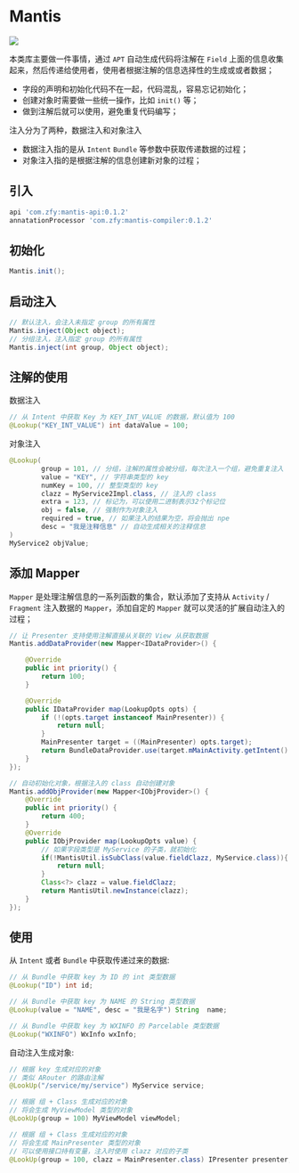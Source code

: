 # Mantis

![](http://s3.hixd.com/139728.jpeg)

本类库主要做一件事情，通过 `APT` 自动生成代码将注解在 `Field` 上面的信息收集起来，然后传递给使用者，使用者根据注解的信息选择性的生成或或者数据；

- 字段的声明和初始化代码不在一起，代码混乱，容易忘记初始化；
- 创建对象时需要做一些统一操作，比如 `init()` 等；
- 做到注解后就可以使用，避免重复代码编写；

注入分为了两种，数据注入和对象注入

- 数据注入指的是从 `Intent` `Bundle` 等参数中获取传递数据的过程；
- 对象注入指的是根据注解的信息创建新对象的过程；

## 引入

```gradle
api 'com.zfy:mantis-api:0.1.2'
annatationProcessor 'com.zfy:mantis-compiler:0.1.2'
```


## 初始化

```java
Mantis.init();
```

## 启动注入

```java
// 默认注入，会注入未指定 group 的所有属性
Mantis.inject(Object object);
// 分组注入，注入指定 group 的所有属性
Mantis.inject(int group, Object object);
```



## 注解的使用

数据注入

```java
// 从 Intent 中获取 Key 为 KEY_INT_VALUE 的数据，默认值为 100
@Lookup("KEY_INT_VALUE") int dataValue = 100;
```

对象注入

```java
@Lookup(
        group = 101, // 分组，注解的属性会被分组，每次注入一个组，避免重复注入
        value = "KEY", // 字符串类型的 key
        numKey = 100, // 整型类型的 key
        clazz = MyService2Impl.class, // 注入的 class
        extra = 123, // 标记为，可以使用二进制表示32个标记位
        obj = false, // 强制作为对象注入
        required = true, // 如果注入的结果为空，将会抛出 npe
        desc = "我是注释信息" // 自动生成相关的注释信息
)
MyService2 objValue;
```

## 添加 Mapper

`Mapper` 是处理注解信息的一系列函数的集合，默认添加了支持从 `Activity` / `Fragment` 注入数据的 `Mapper`，添加自定的 `Mapper` 就可以灵活的扩展自动注入的过程；

```java
// 让 Presenter 支持使用注解直接从关联的 View 从获取数据
Mantis.addDataProvider(new Mapper<IDataProvider>() {

    @Override
    public int priority() {
        return 100;
    }

    @Override
    public IDataProvider map(LookupOpts opts) {
        if (!(opts.target instanceof MainPresenter)) {
            return null;
        }
        MainPresenter target = ((MainPresenter) opts.target);
        return BundleDataProvider.use(target.mMainActivity.getIntent().getExtras());
    }
});

// 自动初始化对象，根据注入的 class 自动创建对象
Mantis.addObjProvider(new Mapper<IObjProvider>() {
    @Override
    public int priority() {
        return 400;
    }
    @Override
    public IObjProvider map(LookupOpts value) {
        // 如果字段类型是 MyService 的子类，就初始化
        if(!MantisUtil.isSubClass(value.fieldClazz, MyService.class)){
            return null;
        }
        Class<?> clazz = value.fieldClazz;
        return MantisUtil.newInstance(clazz);
    }
});
```


## 使用

从 `Intent` 或者 `Bundle` 中获取传递过来的数据:

```java
// 从 Bundle 中获取 key 为 ID 的 int 类型数据
@Lookup("ID") int id;

// 从 Bundle 中获取 key 为 NAME 的 String 类型数据
@Lookup(value = "NAME", desc = "我是名字") String  name;

// 从 Bundle 中获取 key 为 WXINFO 的 Parcelable 类型数据
@Lookup("WXINFO") WxInfo wxInfo;
```


自动注入生成对象:

```java
// 根据 key 生成对应的对象
// 类似 ARouter 的路由注解
@LookUp("/service/my/service") MyService service;

// 根据 组 + Class 生成对应的对象
// 将会生成 MyViewModel 类型的对象
@LookUp(group = 100) MyViewModel viewModel;

// 根据 组 + Class 生成对应的对象
// 将会生成 MainPresenter 类型的对象
// 可以使用接口持有变量，注入时使用 clazz 对应的子类
@LookUp(group = 100, clazz = MainPresenter.class) IPresenter presenter;
```
 